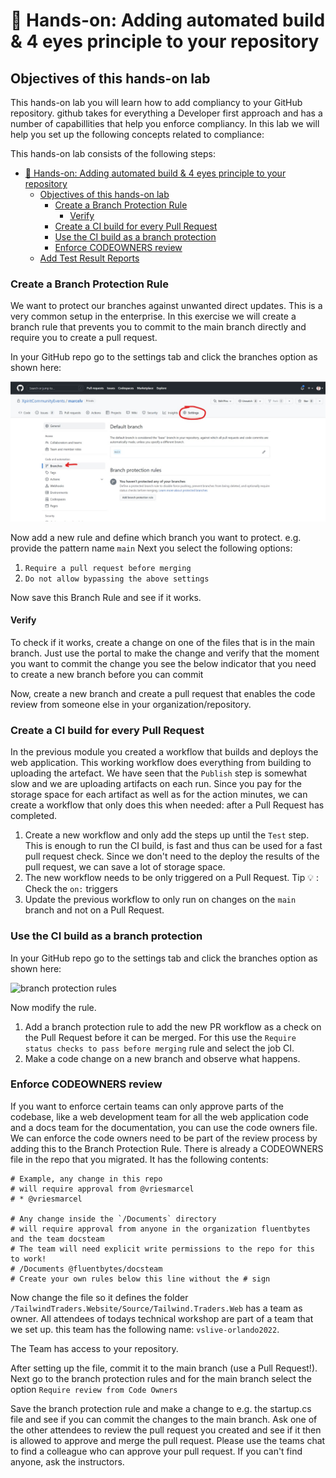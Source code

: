 # 🔨 Hands-on: Adding automated build & 4 eyes principle to your repository

## Objectives of this hands-on lab
This hands-on lab you will learn how to add compliancy to your GitHub repository. github takes for everything a Developer first approach and has a number of capabillities that help you enforce compliancy. In this lab we will help you set up the following concepts related to compliance:

This hands-on lab consists of the following steps:
- [🔨 Hands-on: Adding automated build & 4 eyes principle to your repository](#-hands-on-adding-automated-build--4-eyes-principle-to-your-repository)
  - [Objectives of this hands-on lab](#objectives-of-this-hands-on-lab)
    - [Create a Branch Protection Rule](#create-a-branch-protection-rule)
      - [Verify](#verify)
    - [Create a CI build for every Pull Request](#create-a-ci-build-for-every-pull-request)
    - [Use the CI build as a branch protection](#use-the-ci-build-as-a-branch-protection)
    - [Enforce CODEOWNERS review](#enforce-codeowners-review)
  - [Add Test Result Reports](#add-test-result-reports)

### Create a Branch Protection Rule
We want to protect our branches against unwanted direct updates. This is a very common setup in the enterprise.
In this exercise we will create a branch rule that prevents you to commit to the main branch directly and require you to create a pull request.

In your GitHub repo go to the settings tab and click the branches option as shown here:

![](/images/2022-11-12-13-45-58.png)

Now add a new rule and define which branch you want to protect. e.g. provide the pattern name `main`
Next you select the following options:
1. `Require a pull request before merging`
2. `Do not allow bypassing the above settings`


Now save this Branch Rule and see if it works.

#### Verify
To check if it works, create a change on one of the files that is in the main branch. Just use the portal to make the change and verify that the moment you want to commit the change you see the below indicator that you need to create a new branch before you can commit

Now, create a new branch and create a pull request that enables the code review from someone else in your organization/repository.


### Create a CI build for every Pull Request
In the previous module you created a workflow that builds and deploys the web application. This working workflow does everything from building to uploading the artefact. We have seen that the `Publish` step is somewhat slow and we are uploading artifacts on each run. Since you pay for the storage space for each artifact as well as for the action minutes, we can create a workflow that only does this when needed: after a Pull Request has completed.

1. Create a new workflow and only add the steps up until the `Test` step. This is enough to run the CI build, is fast and thus can be used for a fast pull request check. Since we don't need to the deploy the results of the pull request, we can save a lot of storage space.
1. The new workflow needs to be only triggered on a Pull Request. Tip :bulb: : Check the `on:` triggers  
1. Update the previous workflow to only run on changes on the `main` branch and not on a Pull Request.

### Use the CI build as a branch protection

In your GitHub repo go to the settings tab and click the branches option as shown here:

![branch protection rules](../images/branch-protection-rules.png)

Now modify the rule.

1. Add a branch protection rule to add the new PR workflow as a check on the Pull Request before it can be merged. For this use the `Require status checks to pass before merging` rule and select the job CI.
4. Make a code change on a new branch and observe what happens.

### Enforce CODEOWNERS review

If you want to enforce certain teams can only approve parts of the codebase, like a web development team for all the web application code and a docs team for the documentation, you can use the code owners file. We can enforce the code owners need to be part of the review process by adding this to the Branch Protection Rule.
There is already a CODEOWNERS file in the repo that you migrated. It has the following contents:

```
# Example, any change in this repo 
# will require approval from @vriesmarcel
# * @vriesmarcel

# Any change inside the `/Documents` directory
# will require approval from anyone in the organization fluentbytes and the team docsteam
# The team will need explicit write permissions to the repo for this to work!
# /Documents @fluentbytes/docsteam
# Create your own rules below this line without the # sign
```
Now change the file so it defines the folder `/TailwindTraders.Website/Source/Tailwind.Traders.Web` has a team as owner. All attendees of todays technical workshop are part of a team that we set up. this team has the following name: `vslive-orlando2022`.

The Team has access to your repository.

After setting up the file, commit it to the main branch (use a Pull Request!). Next go to the branch protection rules and for the main branch select the option `Require review from Code Owners`

Save the branch protection rule and make a change to e.g. the startup.cs file and see if you can commit the changes to the main branch. Ask one of the other attendees to review the pull request you created and see if it then is allowed to approve and merge the pull request. Please use the teams chat to find a colleague who can approve your pull request. If you can't find anyone, ask the instructors. 





